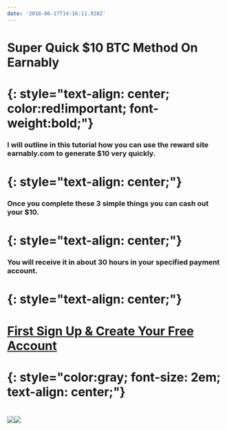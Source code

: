 ```yaml
---
date: '2018-06-17T14:16:11.928Z'
---
```

# <a id="_unodokki4bt0"></a>**Super Quick $10 BTC Method On Earnably**

# <a id="_snfu3g7bac29"></a>{: style="text-align: center; color:red!important; font-weight:bold;"}

### <a id="_xbzucec0h87b"></a>**I will outline in this tutorial how you can use the reward site earnably.com to generate $10 very quickly.**

# <a id="_snfu3g7bac29"></a>{: style="text-align: center;"}

### <a id="_xo2ribjttgdz"></a>**Once you complete these 3 simple things you can cash out your $10.**

# <a id="_snfu3g7bac29"></a>{: style="text-align: center;"}

### <a id="_eg7l6u5iohsq"></a>**You will receive it in about 30 hours in your specified payment account.**

# <a id="_snfu3g7bac29"></a>{: style="text-align: center;"}

# <a id="_aw4ixu94p19f"></a>**[First Sign Up & Create Your Free Account](https://earnably.com/i/LucyGotLocks)**

# <a id="_zigotvx9myp7"></a>{: style="color:gray; font-size: 2em; text-align: center;"}

# <a id="_snfu3g7bac29"></a>

[**![](../../../../images/img-2f922d10-93d8-4b06-8a09-f5aac1948593.jpg)**](https://earnably.com/i/LucyGotLocks)[**![](../../../../images/img-b24b3b35-bca8-4517-9703-a9549ff912b1.png)**](https://earnably.com/i/LucyGotLocks)